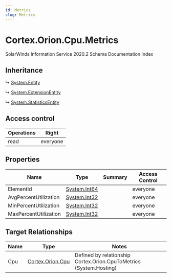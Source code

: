 ```yaml
---
id: Metrics
slug: Metrics
---
```


# Cortex.Orion.Cpu.Metrics

SolarWinds Information Service 2020.2 Schema Documentation Index

## Inheritance

↳ [System.Entity](./../System/Entity)

↳ [System.ExtensionEntity](./../System/ExtensionEntity)

↳ [System.StatisticsEntity](./../System/StatisticsEntity)

## Access control

| Operations | Right |
| ------ | ------ |
| read | everyone |

## Properties

| Name | Type | Summary | Access Control |
| ------ | ------ | ------ | ------ |
| ElementId | [System.Int64](https://docs.microsoft.com/en-us/dotnet/api/system.int64) |  | everyone |
| AvgPercentUtilization | [System.Int32](https://docs.microsoft.com/en-us/dotnet/api/system.int32) |  | everyone |
| MinPercentUtilization | [System.Int32](https://docs.microsoft.com/en-us/dotnet/api/system.int32) |  | everyone |
| MaxPercentUtilization | [System.Int32](https://docs.microsoft.com/en-us/dotnet/api/system.int32) |  | everyone |

## Target Relationships

| Name | Type | Notes |
| ------ | ------ | ------ |
| Cpu | [Cortex.Orion.Cpu](./../Cortex.Orion/Cpu) | Defined by relationship Cortex.Orion.CpuToMetrics (System.Hosting) |

